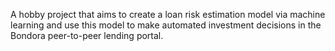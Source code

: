 A hobby project that aims to create a loan risk estimation model via machine learning and use this model to make automated investment decisions in the Bondora peer-to-peer lending portal.